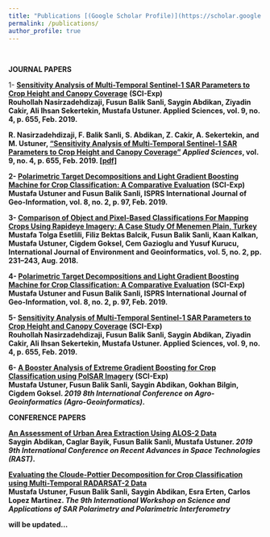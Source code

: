 ```yaml
---
title: "Publications [(Google Scholar Profile)](https://scholar.google.com.tr/citations?user=KtXqoWkAAAAJ&hl=tr)"
permalink: /publications/
author_profile: true
---
```

<br>

<b>JOURNAL PAPERS</b>

1- <b>[Sensitivity Analysis of Multi-Temporal Sentinel-1 SAR Parameters to Crop Height and Canopy Coverage](http://mustuner.github.io/files/cropheight.pdf)</b> <b>(SCI-Exp)<b> <br> 
Rouhollah Nasirzadehdizaji, Fusun Balik Sanli, Saygin Abdikan, Ziyadin Cakir, Ali Ihsan Sekertekin, <b>Mustafa Ustuner</b>.
Applied Sciences, vol. 9, no. 4, p. 655, Feb. 2019.
  
R. Nasirzadehdizaji, F. Balik Sanli, S. Abdikan, Z. Cakir, A. Sekertekin, and M. Ustuner, [“Sensitivity Analysis of Multi-Temporal Sentinel-1 SAR Parameters to Crop Height and Canopy Coverage”](http://mustuner.github.io/files/cropheight.pdf) *Applied Sciences*, vol. 9, no. 4, p. 655, Feb. 2019. [[pdf]](http://mustuner.github.io/files/cropheight.pdf) 

2- <b>[Polarimetric Target Decompositions and Light Gradient Boosting Machine for Crop Classification: A Comparative Evaluation](http://mustuner.github.io/files/lgbm.pdf)</b> (SCI-Exp) <br> 
<b>Mustafa Ustuner</b> and Fusun Balik Sanli, ISPRS International Journal of Geo-Information, vol. 8, no. 2, p. 97, Feb. 2019.

3- <b>[Comparison of Object and Pixel-Based Classifications For Mapping Crops Using Rapideye Imagery: A Case Study Of Menemen Plain, Turkey](https://mustuner.github.io/files/objectbased.pdf)</b> <br> 
Mustafa Tolga Esetlili, Filiz Bektas Balcik, Fusun Balik Sanli, Kaan Kalkan, <b>Mustafa Ustuner</b>, Cigdem Goksel, Cem Gazioglu and Yusuf Kurucu, International Journal of Environment and Geoinformatics, vol. 5, no. 2, pp. 231–243, Aug. 2018.

4- <b>[Polarimetric Target Decompositions and Light Gradient Boosting Machine for Crop Classification: A Comparative Evaluation](http://mustuner.github.io/publications/lgbm)</b> (SCI-Exp) <br> 
<b>Mustafa Ustuner</b> and Fusun Balik Sanli, ISPRS International Journal of Geo-Information, vol. 8, no. 2, p. 97, Feb. 2019.

5- <b>[Sensitivity Analysis of Multi-Temporal Sentinel-1 SAR Parameters to Crop Height and Canopy Coverage](http://mustuner.github.io/publications/cropheight)</b> (SCI-Exp) <br> 
Rouhollah Nasirzadehdizaji, Fusun Balik Sanli, Saygin Abdikan, Ziyadin Cakir, Ali Ihsan Sekertekin, <b>Mustafa Ustuner</b>.
Applied Sciences, vol. 9, no. 4, p. 655, Feb. 2019.

6- <b>[A Booster Analysis of Extreme Gradient Boosting for Crop Classification using PolSAR Imagery](http://mustuner.github.io/publications/booster)</b> (SCI-Exp) <br> 
<b>Mustafa Ustuner</b>, Fusun Balik Sanli, Saygin Abdikan, Gokhan Bilgin, Cigdem Goksel.
<i>2019 8th International Conference on Agro-Geoinformatics (Agro-Geoinformatics)</i>.

CONFERENCE PAPERS

<b>[An Assessment of Urban Area Extraction Using ALOS-2 Data](http://mustuner.github.io/publications/urbanarea)</b> <br> 
Saygin Abdikan, Caglar Bayik, Fusun Balik Sanli, <b>Mustafa Ustuner</b>.
<i>2019 9th International Conference on Recent Advances in Space Technologies (RAST)</i>.

<b>[Evaluating the Cloude-Pottier Decomposition for Crop Classification using Multi-Temporal RADARSAT-2 Data](http://mustuner.github.io/publications/cp)</b> <br> 
<b>Mustafa Ustuner</b>, Fusun Balik Sanli, Saygin Abdikan, Esra Erten, Carlos Lopez Martinez.
<i>The  9th International Workshop on Science and Applications of SAR Polarimetry and Polarimetric Interferometry</i>

will be updated...
